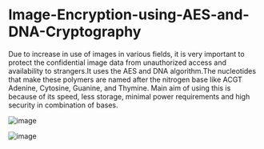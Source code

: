 # Image-Encryption-using-AES-and-DNA-Cryptography
Due to increase in use of images in various fields, it is very important to protect the confidential image data from unauthorized access and availability to strangers.It uses the AES and DNA algorithm.The nucleotides that make these polymers are named after the nitrogen base like ACGT Adenine, Cytosine, Guanine, and Thymine. Main aim of using this is because of its speed, less storage, minimal power requirements and high security in combination of bases.




![image](https://user-images.githubusercontent.com/59214556/158008105-72b9582d-e171-42ff-a3c7-ebba2b44e6c9.png)

![image](https://user-images.githubusercontent.com/59214556/158008116-9da19ffa-1b34-47f5-b8c7-c597e0d5e549.png)
